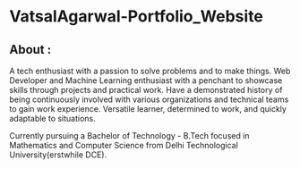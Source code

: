 VatsalAgarwal-Portfolio_Website
=========================

About :
-------------------
A tech enthusiast with a passion to solve problems and to make things. Web Developer and Machine Learning enthusiast with a penchant to showcase skills through projects and practical work. Have a demonstrated history of being continuously involved with various organizations and technical teams to gain work experience. Versatile learner, determined to work, and quickly adaptable to situations.

Currently pursuing a Bachelor of Technology - B.Tech focused in Mathematics and Computer Science from Delhi Technological University(erstwhile DCE). 
